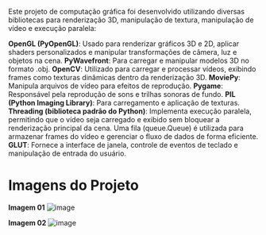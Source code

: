 Este projeto de computação gráfica foi desenvolvido utilizando diversas bibliotecas para renderização 3D, manipulação de textura, manipulação de vídeo e execução paralela:

**OpenGL (PyOpenGL)**: Usado para renderizar gráficos 3D e 2D, aplicar shaders personalizados e manipular transformações de câmera, luz e objetos na cena.
**PyWavefront**: Para carregar e manipular modelos 3D no formato .obj.
**OpenCV**: Utilizado para carregar e processar vídeos, exibindo frames como texturas dinâmicas dentro da renderização 3D.
**MoviePy**: Manipula arquivos de vídeo para efeitos de reprodução.
**Pygame**: Responsável pela reprodução de sons e trilhas sonoras de fundo.
**PIL (Python Imaging Library)**: Para carregamento e aplicação de texturas.
**Threading (biblioteca padrão do Python)**: Implementa execução paralela, permitindo que o vídeo seja carregado e exibido sem bloquear a renderização principal da cena. Uma fila (queue.Queue) é utilizada para armazenar frames do vídeo e gerenciar o fluxo de dados de forma eficiente.
**GLUT**: Fornece a interface de janela, controle de eventos de teclado e manipulação de entrada do usuário.

# Imagens do Projeto

**Imagem 01**
![image](https://github.com/user-attachments/assets/77c917e3-47db-485b-b56c-1617bef24951)

**Imagem 02**
![image](https://github.com/user-attachments/assets/ec6978c2-b53f-4974-8d7d-7d68ca8371ed)
